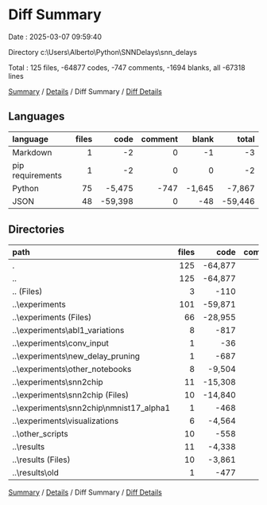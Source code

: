 # Diff Summary

Date : 2025-03-07 09:59:40

Directory c:\\Users\\Alberto\\Python\\SNNDelays\\snn_delays

Total : 125 files,  -64877 codes, -747 comments, -1694 blanks, all -67318 lines

[Summary](results.md) / [Details](details.md) / Diff Summary / [Diff Details](diff-details.md)

## Languages
| language | files | code | comment | blank | total |
| :--- | ---: | ---: | ---: | ---: | ---: |
| Markdown | 1 | -2 | 0 | -1 | -3 |
| pip requirements | 1 | -2 | 0 | 0 | -2 |
| Python | 75 | -5,475 | -747 | -1,645 | -7,867 |
| JSON | 48 | -59,398 | 0 | -48 | -59,446 |

## Directories
| path | files | code | comment | blank | total |
| :--- | ---: | ---: | ---: | ---: | ---: |
| . | 125 | -64,877 | -747 | -1,694 | -67,318 |
| .. | 125 | -64,877 | -747 | -1,694 | -67,318 |
| .. (Files) | 3 | -110 | 0 | -2 | -112 |
| ..\\experiments | 101 | -59,871 | -592 | -1,497 | -61,960 |
| ..\\experiments (Files) | 66 | -28,955 | -467 | -1,207 | -30,629 |
| ..\\experiments\\abl1_variations | 8 | -817 | -101 | -214 | -1,132 |
| ..\\experiments\\conv_input | 1 | -36 | -3 | -11 | -50 |
| ..\\experiments\\new_delay_pruning | 1 | -687 | 0 | -1 | -688 |
| ..\\experiments\\other_notebooks | 8 | -9,504 | 0 | -8 | -9,512 |
| ..\\experiments\\snn2chip | 11 | -15,308 | -16 | -40 | -15,364 |
| ..\\experiments\\snn2chip (Files) | 10 | -14,840 | -16 | -39 | -14,895 |
| ..\\experiments\\snn2chip\\nmnist17_alpha1 | 1 | -468 | 0 | -1 | -469 |
| ..\\experiments\\visualizations | 6 | -4,564 | -5 | -16 | -4,585 |
| ..\\other_scripts | 10 | -558 | -155 | -184 | -897 |
| ..\\results | 11 | -4,338 | 0 | -11 | -4,349 |
| ..\\results (Files) | 10 | -3,861 | 0 | -10 | -3,871 |
| ..\\results\\old | 1 | -477 | 0 | -1 | -478 |

[Summary](results.md) / [Details](details.md) / Diff Summary / [Diff Details](diff-details.md)